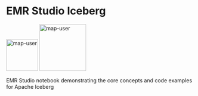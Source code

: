 # EMR Studio Iceberg

<img width="85" alt="map-user" src="https://img.shields.io/badge/views-187-green"> <img width="125" alt="map-user" src="https://img.shields.io/badge/unique visits-069-green">

EMR Studio notebook demonstrating the core concepts and code examples for Apache Iceberg

